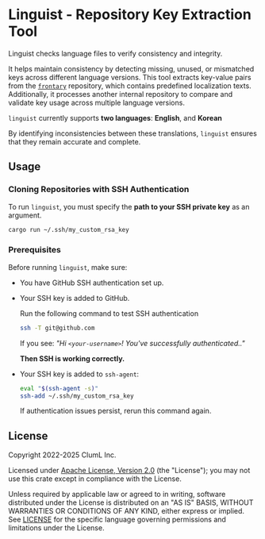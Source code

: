 # Linguist - Repository Key Extraction Tool

Linguist checks language files to verify consistency and integrity.

It helps maintain consistency by detecting missing, unused, or mismatched keys
across different language versions. This tool extracts key-value pairs from the
[`frontary`](https://github.com/frontary) repository, which contains predefined
localization texts. Additionally, it processes another internal repository to
compare and validate key usage across multiple language versions.

`linguist` currently supports **two languages**: **English**, and **Korean**

By identifying inconsistencies between these translations, `linguist` ensures
that they remain accurate and complete.

## Usage

### Cloning Repositories with SSH Authentication

To run `linguist`, you must specify the **path to your SSH private key** as an argument.

```sh
cargo run ~/.ssh/my_custom_rsa_key
```

### Prerequisites

Before running `linguist`, make sure:

- You have GitHub SSH authentication set up.
- Your SSH key is added to GitHub.

  Run the following command to test SSH authentication

  ```sh
  ssh -T git@github.com
  ```

  If you see:
  _"Hi `<your-username>`! You've successfully authenticated.."_

  **Then SSH is working correctly.**

- Your SSH key is added to `ssh-agent`:

  ```sh
  eval "$(ssh-agent -s)"
  ssh-add ~/.ssh/my_custom_rsa_key
  ```

  If authentication issues persist, rerun this command again.

## License

Copyright 2022-2025 ClumL Inc.

Licensed under [Apache License, Version
2.0](https://www.apache.org/licenses/LICENSE-2.0)
(the "License"); you may not use this crate except in compliance with the License.

Unless required by applicable law or agreed to in writing, software distributed
under the License is distributed on an "AS IS" BASIS, WITHOUT WARRANTIES OR
CONDITIONS OF ANY KIND, either express or implied. See [LICENSE](LICENSE) for
the specific language governing permissions and limitations under the License.
